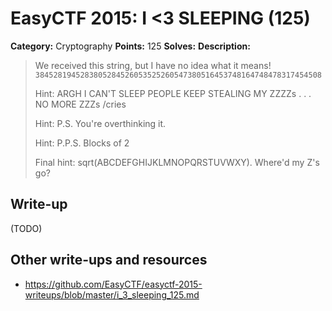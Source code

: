 # EasyCTF 2015: I <3 SLEEPING (125)

**Category:** Cryptography
**Points:** 125
**Solves:** 
**Description:**

> We received this string, but I have no idea what it means! `3845281945283805284526053525260547380516453748164748478317454508`
> 
> 
> Hint: ARGH I CAN'T SLEEP PEOPLE KEEP STEALING MY ZZZZs . . . NO MORE ZZZs /cries
> 
> Hint: P.S. You're overthinking it.
> 
> Hint: P.P.S. Blocks of 2
> 
> Final hint: sqrt(ABCDEFGHIJKLMNOPQRSTUVWXY). Where'd my Z's go?


## Write-up

(TODO)

## Other write-ups and resources

* <https://github.com/EasyCTF/easyctf-2015-writeups/blob/master/i_3_sleeping_125.md>
